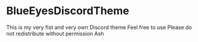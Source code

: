 # BlueEyesDiscordTheme
This is my very fist and very own Discord theme
Feel free to use
Please do not redistribute without permission
Ash
